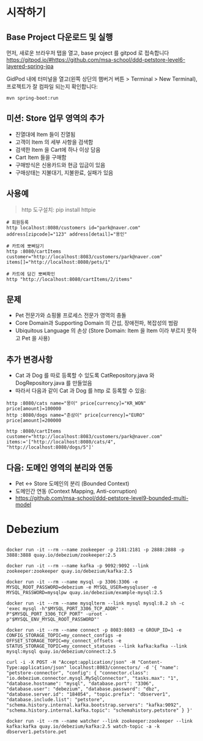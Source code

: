 # 시작하기



## Base Project 다운로드 및 실행
먼저, 새로운 브라우저 탭을 열고, base project 를 gitpod 로 접속합니다
https://gitpod.io/#https://github.com/msa-school/ddd-petstore-level6-layered-spring-jpa

GidPod 내에 터미널을 열고(왼쪽 상단의 햄버거 버튼 > Terminal > New Terminal), 프로젝트가 잘 컴파일 되는지 확인합니다:
```
mvn spring-boot:run
```

## 미션: Store 업무 영역의 추가
- 진열대에 Item 들이 진열됨
- 고객이 Item 의 세부 사항을 검색함
- 검색한 Item 을 Cart에 하나 이상 담음
- Cart Item 들을 구매함
- 구매방식은 신용카드와 현금 입금이 있음
- 구매상태는 지불대기, 지불완료, 실패가 있음

## 사용예

> http 도구설치: pip install httpie


```
# 회원등록
http localhost:8080/customers id="park@naver.com" address[zipcode]="123" address[detail]="용인"

# 카트에 뽀삐담기
http :8080/cartItems customer="http://localhost:8083/customers/park@naver.com" items[]="http://localhost:8080/pets/1"

# 카트에 담긴 뽀삐확인
http "http://localhost:8080/cartItems/2/items"
```

## 문제
- Pet 전문가와 쇼핑몰 프로세스 전문가 영역의 충돌
- Core Domain과 Supporting Domain 의 간섭, 장애전파, 복잡성의 범람
- Ubiquitous Language 의 손상 (Store Domain: Item 을 Item 이라 부르지 못하고 Pet 을 사용)

## 추가 변경사항
- Cat 과 Dog 를 따로 등록할 수 있도록 CatRepository.java 와 DogRepository.java 를 만들었음
- 따라서 다음과 같이 Cat 과 Dog 를 http 로 등록할 수 있음:
```
http :8080/cats name="몽이" price[currency]="KR_WON" price[amount]=100000
http :8080/dogs name="춘삼이" price[currency]="EURO" price[amount]=200000

http :8080/cartItems customer="http://localhost:8083/customers/park@naver.com" items:='["http://localhost:8080/cats/4", "http://localhost:8080/dogs/5"]'

```

## 다음: 도메인 영역의 분리와 연동
- Pet <-> Store 도메인의 분리 (Bounded Context)
- 도메인간 연동 (Context Mapping, Anti-corruption)
- https://github.com/msa-school/ddd-petstore-level9-bounded-multi-model




# Debezium

## 
```
docker run -it --rm --name zookeeper -p 2181:2181 -p 2888:2888 -p 3888:3888 quay.io/debezium/zookeeper:2.5

docker run -it --rm --name kafka -p 9092:9092 --link zookeeper:zookeeper quay.io/debezium/kafka:2.5

docker run -it --rm --name mysql -p 3306:3306 -e MYSQL_ROOT_PASSWORD=debezium -e MYSQL_USER=mysqluser -e MYSQL_PASSWORD=mysqlpw quay.io/debezium/example-mysql:2.5

docker run -it --rm --name mysqlterm --link mysql mysql:8.2 sh -c 'exec mysql -h"$MYSQL_PORT_3306_TCP_ADDR" -P"$MYSQL_PORT_3306_TCP_PORT" -uroot -p"$MYSQL_ENV_MYSQL_ROOT_PASSWORD"'

docker run -it --rm --name connect -p 8083:8083 -e GROUP_ID=1 -e CONFIG_STORAGE_TOPIC=my_connect_configs -e OFFSET_STORAGE_TOPIC=my_connect_offsets -e STATUS_STORAGE_TOPIC=my_connect_statuses --link kafka:kafka --link mysql:mysql quay.io/debezium/connect:2.5

curl -i -X POST -H "Accept:application/json" -H "Content-Type:application/json" localhost:8083/connectors/ -d '{ "name": "petstore-connector", "config": { "connector.class": "io.debezium.connector.mysql.MySqlConnector", "tasks.max": "1", "database.hostname": "mysql", "database.port": "3306", "database.user": "debezium", "database.password": "dbz", "database.server.id": "184054", "topic.prefix": "dbserver1", "database.include.list": "petstore", "schema.history.internal.kafka.bootstrap.servers": "kafka:9092", "schema.history.internal.kafka.topic": "schemahistory.petstore" } }'

docker run -it --rm --name watcher --link zookeeper:zookeeper --link kafka:kafka quay.io/debezium/kafka:2.5 watch-topic -a -k dbserver1.petstore.pet
```